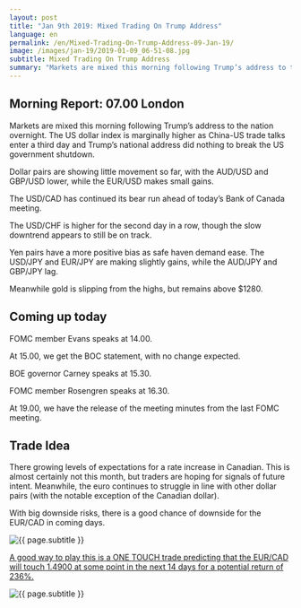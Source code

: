 ```yaml
---
layout: post
title: "Jan 9th 2019: Mixed Trading On Trump Address"
language: en
permalink: /en/Mixed-Trading-On-Trump-Address-09-Jan-19/
image: /images/jan-19/2019-01-09_06-51-08.jpg
subtitle: Mixed Trading On Trump Address
summary: "Markets are mixed this morning following Trump’s address to the nation overnight. The US dollar index is marginally higher as China-US trade talks enter a third day and Trump’s national address did nothing to break the US government shutdown"
---
```

## Morning Report: 07.00 London

Markets are mixed this morning following Trump’s address to the nation overnight. The US dollar index is marginally higher as China-US trade talks enter a third day and Trump’s national address did nothing to break the US government shutdown. 

Dollar pairs are showing little movement so far, with the AUD/USD and GBP/USD lower, while the EUR/USD makes small gains. 

The USD/CAD has continued its bear run ahead of today’s Bank of Canada meeting. 

The USD/CHF is higher for the second day in a row, though the slow downtrend appears to still be on track. 

Yen pairs have a more positive bias as safe haven demand ease. The USD/JPY and EUR/JPY are making slightly gains, while the AUD/JPY and GBP/JPY lag.  

Meanwhile gold is slipping from the highs, but remains above $1280. 

## Coming up today

FOMC member Evans speaks at 14.00. 

At 15.00, we get the BOC statement, with no change expected. 

BOE governor Carney speaks at 15.30. 

FOMC member Rosengren speaks at 16.30. 

At 19.00, we have the release of the meeting minutes from the last FOMC meeting. 

## Trade Idea

There growing levels of expectations for a rate increase in Canadian. This is almost certainly not this month, but traders are hoping for signals of future intent. Meanwhile, the euro continues to struggle in line with other dollar pairs (with the notable exception of the Canadian dollar). 

With big downside risks, there is a good chance of downside for the EUR/CAD in coming days.

<img class="post-image" src="{{ site.url }}/images/jan-19/2019-01-09_06-51-08.jpg" alt="{{ page.subtitle }}" title="{{ page.subtitle }}">

<a href="%LINK%%?currency=GBP&market=forex&underlying=frxEURCAD&formname=touchnotouch&duration_amount=14&duration_units=d&amount=10&amount_type=stake&expiry_type=duration&barrier=1.4900" target="_blank" rel="noopener noreferrer nofollow">A good way to play this is a ONE TOUCH trade predicting that the EUR/CAD will touch 1.4900 at some point in the next 14 days for a potential return of 236%.</a>

<img class="post-image" src="{{ site.url }}/images/jan-19/2019-01-09_07-00-26.jpg" alt="{{ page.subtitle }}" title="{{ page.subtitle }}">